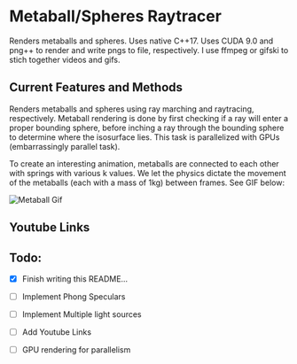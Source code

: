 # Metaball/Spheres Raytracer

Renders metaballs and spheres. Uses native C++17. Uses CUDA 9.0 and png++ to render and write pngs to file, respectively. I use ffmpeg or gifski to stich together videos and gifs. 

## Current Features and Methods

Renders metaballs and spheres using ray marching and raytracing, respectively. Metaball rendering is done by first checking if a ray will enter a proper bounding sphere, before inching a ray through the bounding sphere to determine where the isosurface lies. This task is parallelized with GPUs (embarrassingly parallel task). 

To create an interesting animation, metaballs are connected to each other with springs with various k values. We let the physics dictate the movement of the metaballs (each with a mass of 1kg) between frames. See GIF below:

![Metaball Gif](examples/out500.gif)

## Youtube Links


## Todo:

- [x] Finish writing this README...
- [ ] Implement Phong Speculars
- [ ] Implement Multiple light sources
- [ ] Add Youtube Links
- [ ] GPU rendering for parallelism

